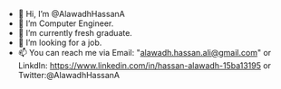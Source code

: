 - 👋 Hi, I’m @AlawadhHassanA
- 👀 I’m Computer Engineer.
- 🌱 I’m currently fresh graduate.
- 💞️ I’m looking for a job.
- 📫 You can reach me via Email: "alawadh.hassan.ali@gmail.com" or LinkdIn: https://www.linkedin.com/in/hassan-alawadh-15ba13195 or Twitter:@AlawadhHassanA

<!---
AlawadhHassanA/AlawadhHassanA is a ✨ special ✨ repository because its `README.md` (this file) appears on your GitHub profile.
You can click the Preview link to take a look at your changes.
--->
